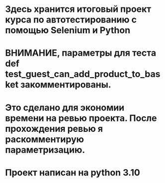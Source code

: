 # Здесь хранится итоговый проект курса по автотестированию с помощью Selenium и Python 
# ВНИМАНИЕ, параметры для теста def test_guest_can_add_product_to_basket закомментированы. 
# Это сделано для экономии времени на ревью проекта. После прохождения ревью я раскомментирую параметризацию.
# Проект написан на python 3.10
